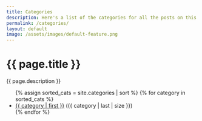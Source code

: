 ```yaml
---
title: Categories
description: Here's a list of the categories for all the posts on this site.
permalink: /categories/
layout: default
image: /assets/images/default-feature.png
---
```

<h1 class="page-title">{{ page.title }}</h1>

{{ page.description }}

<ul class="categories">
  {% assign sorted_cats = site.categories | sort %}
  {% for category in sorted_cats %}
    <li><a href="{{ site.url }}/category/{{ category | first | slugify }}/">{{ category | first }}</a> ({{ category | last | size }})</li>
  {% endfor %}
  </ul>